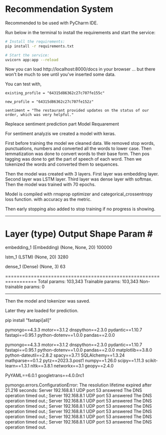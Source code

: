 # Recommendation System

Recommended to be used with PyCharm IDE.

Run below in the terminal to install the requirements and start the service:

```bash
# Install the requirements:
pip install -r requirements.txt

# Start the service:
uvicorn app:app --reload
```

Now you can load http://localhost:8000/docs in your browser ... but there won't be much to see until you've inserted
some data.

You can test with,

    existing_profile = "64315d86362c27c707fe155c"

    new_profile = "64315d86362c27c707fe152z"

    sentiment = "The restaurant provided updates on the status of our order, which was very helpful."

Repleace sentiment prediction part
Model
Requarement

For sentiment analyzis we created a model with keras.

First before training the model we cleaned data. We removed stop words, punctuations, numbers and converted all the
words to lower case.
Then lemmatization was done to convert words to their base form.
Then pos tagging was done to get the part of speech of each word.
Then we tokenized the words and converted them to sequences.

Then the model was created with 3 layers. First layer was embedding layer. Second layer was LSTM layer. Third layer was
dense layer with softmax.
Then the model was trained with 70 epochs.

Model is compiled with rmsprop optimizer and categorical_crossentropy loss function. with accuracy as the metric.

Then early stopping also added to stop training if no progress is showing.


_________________________________________________________________
Layer (type)                Output Shape              Param #
=================================================================
embedding_1 (Embedding)     (None, None, 20)          100000

lstm_1 (LSTM)               (None, 20)                3280

dense_1 (Dense)             (None, 3)                 63
                                                                 
=================================================================
Total params: 103,343
Trainable params: 103,343
Non-trainable params: 0
_________________________________________________________________


Then the model and tokenizer was saved.

Later they are loaded for prediction.

pip install "fastapi[all]"

pymongo==4.3.3
motor==3.1.2
dnspython==2.3.0
pydantic==1.10.7
fastapi==0.95.1
python-dotenv==1.0.0
pandas==2.0.0

pymongo==4.3.3
motor==3.1.2
dnspython==2.3.0
pydantic==1.10.7
fastapi==0.95.1
python-dotenv==1.0.0
pandas==2.0.0
matplotlib==3.8.0
python-dateutil==2.8.2
spacy==3.7.1
SQLAlchemy==1.3.24
mathparse==0.1.2
pytz==2023.3.post1
numpy==1.26.0
scipy==1.11.3
scikit-learn==1.3.1
nltk==3.8.1
networkx==3.1
geopy==2.4.0

PyYAML==6.0.1
googletrans==4.0.0rc1


pymongo.errors.ConfigurationError: The resolution lifetime expired after 21.216 seconds: Server 192.168.8.1 UDP port 53 answered The DNS operation timed out.; Server 192.168.8.1 UDP port 53 answered The DNS operation timed out.; Server 192.168.8.1 UDP port 53 answered The DNS operation timed out.; Server 192.168.8.1 UDP port 53 answered The DNS operation timed out.; Server 192.168.8.1 UDP port 53 answered The DNS operation timed out.; Server 192.168.8.1 UDP port 53 answered The DNS operation timed out.; Server 192.168.8.1 UDP port 53 answered The DNS operation timed out.
